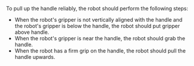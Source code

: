 To pull up the handle reliably, the robot should perform the following steps:
- When the robot's gripper is not vertically aligned with the handle and the robot's gripper is below the handle, the robot should put gripper above handle.
- When the robot's gripper is near the handle, the robot should grab the handle.
- When the robot has a firm grip on the handle, the robot should pull the handle upwards.